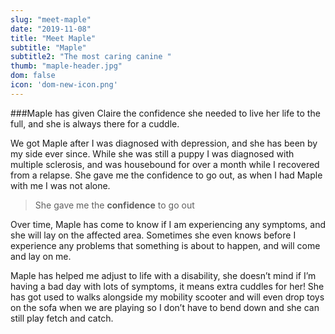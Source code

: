 ```yaml
---
slug: "meet-maple"
date: "2019-11-08"
title: "Meet Maple"
subtitle: "Maple"
subtitle2: "The most caring canine "
thumb: "maple-header.jpg"
dom: false
icon: 'dom-new-icon.png'
---
```


###Maple has given Claire the confidence she needed to live her life to the full, and she is always there for a cuddle. 

We got Maple after I was diagnosed with depression, and she has been by my side ever since. While she was still a puppy I was diagnosed with multiple sclerosis, and was housebound for over a month while I recovered from a relapse. She gave me the confidence to go out, as when I had Maple with me I was not alone. 

> She gave me the **confidence** to go out

Over time, Maple has come to know if I am experiencing any symptoms, and she will lay on the affected area. Sometimes she even knows before I experience any problems that something is about to happen, and will come and lay on me. 

Maple has helped me adjust to life with a disability, she doesn’t mind if I’m having a bad day with lots of symptoms, it means extra cuddles for her! She has got used to walks alongside my mobility scooter and will even drop toys on the sofa when we are playing so I don’t have to bend down and she can still play fetch and catch. 
